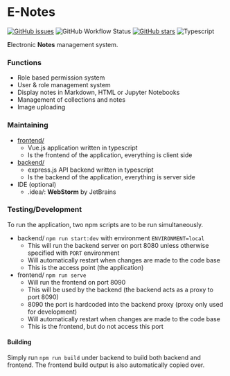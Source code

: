 # E-Notes

[![GitHub issues](https://img.shields.io/github/issues/appventure-nush/e-notes)](https://github.com/appventure-nush/e-notes/issues)
![GitHub Workflow Status](https://img.shields.io/github/workflow/status/appventure-nush/e-notes/Node.js%20CI)
[![GitHub stars](https://img.shields.io/github/stars/appventure-nush/e-notes)](https://github.com/appventure-nush/e-notes/stargazers)
![Typescript](https://img.shields.io/badge/%3C%2F%3E-TypeScript-%230074c1?logo=TypeScript&logoColor=white)

**E**lectronic **Notes** management system.

### Functions

- Role based permission system
- User & role management system
- Display notes in Markdown, HTML or Jupyter Notebooks
- Management of collections and notes
- Image uploading

### Maintaining

- [frontend/](frontend/)
    - Vue.js application written in typescript
    - Is the frontend of the application, everything is client side
- [backend/](backend/)
    - express.js API backend written in typescript
    - Is the backend of the application, everything is server side
- IDE (optional)
    - .idea/: **WebStorm** by JetBrains

### Testing/Development

To run the application, two npm scripts are to be run simultaneously.

- backend/ `npm run start:dev` with environment `ENVIRONMENT=local`
    - This will run the backend server on port 8080 unless otherwise specified with `PORT` environment
    - Will automatically restart when changes are made to the code base
    - This is the access point (the application)
- frontend/ `npm run serve`
    - Will run the frontend on port 8090
    - This will be used by the backend (the backend acts as a proxy to port 8090)
    - 8090 the port is hardcoded into the backend proxy (proxy only used for development)
    - Will automatically restart when changes are made to the code base
    - This is the frontend, but do not access this port

#### Building

Simply run `npm run build` under backend to build both backend and frontend. The frontend build output is also
automatically copied over.